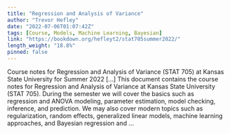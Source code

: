 ```yaml
---
title: "Regression and Analysis of Variance"
author: "Trevor Hefley"
date: "2022-07-06T01:07:42Z"
tags: [Course, Models, Machine Learning, Bayesian]
link: "https://bookdown.org/hefleyt2/stat705summer2022/"
length_weight: "18.8%"
pinned: false
---
```


Course notes for Regression and Analysis of Variance (STAT 705) at Kansas State University for Summer 2022 [...] This document contains the course notes for Regression and Analysis of Variance at Kansas State University (STAT 705). During the semester we will cover the basics such as regression and ANOVA modeling, parameter estimation, model checking, inference, and prediction. We may also cover modern topics such as regularization, random effects, generalized linear models, machine learning approaches, and Bayesian regression and ...
